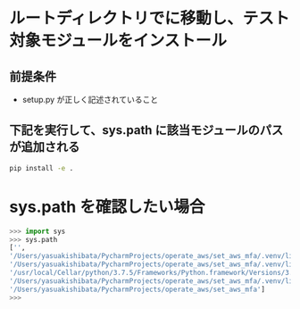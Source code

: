 # ルートディレクトリでに移動し、テスト対象モジュールをインストール

## 前提条件
* setup.py が正しく記述されていること


## 下記を実行して、sys.path に該当モジュールのパスが追加される

```bash
pip install -e .
```


# sys.path を確認したい場合

```py
>>> import sys
>>> sys.path
['',
'/Users/yasuakishibata/PycharmProjects/operate_aws/set_aws_mfa/.venv/lib/python37.zip',
'/Users/yasuakishibata/PycharmProjects/operate_aws/set_aws_mfa/.venv/lib/python3.7', '/Users/yasuakishibata/PycharmProjects/operate_aws/set_aws_mfa/.venv/lib/python3.7/lib-dynload',
'/usr/local/Cellar/python/3.7.5/Frameworks/Python.framework/Versions/3.7/lib/python3.7',
'/Users/yasuakishibata/PycharmProjects/operate_aws/set_aws_mfa/.venv/lib/python3.7/site-packages',
'/Users/yasuakishibata/PycharmProjects/operate_aws/set_aws_mfa']
>>>
```
